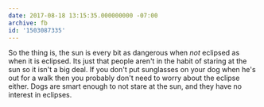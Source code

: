 ```yaml
---
date: 2017-08-18 13:15:35.000000000 -07:00
archive: fb
id: '1503087335'
---
```


So the thing is, the sun is every bit as dangerous when *not* eclipsed as when it is eclipsed. Its just that people aren't in the habit of staring at the sun so it isn't a big deal. If you don't put sunglasses on your dog when he's out for a walk then you probably don't need to worry about the eclipse either. Dogs are smart enough to not stare at the sun, and they have no interest in eclipses.

